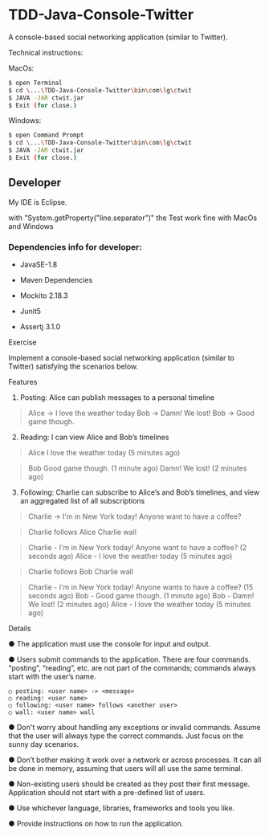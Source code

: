 # TDD-Java-Console-Twitter
A console-based social networking application (similar to Twitter).


Technical instructions:


MacOs:

```sh
$ open Terminal
$ cd \...\TDD-Java-Console-Twitter\bin\com\lg\ctwit
$ JAVA -JAR ctwit.jar
$ Exit (for close.)
```
Windows:

```sh
$ open Command Prompt
$ cd \...\TDD-Java-Console-Twitter\bin\com\lg\ctwit
$ JAVA -JAR ctwit.jar
$ Exit (for close.)
```
## Developer

My IDE is Eclipse.

with "System.getProperty("line.separator")" the Test work fine with MacOs and Windows

### Dependencies info for developer:

- JavaSE-1.8

- Maven Dependencies
 
- Mockito 2.18.3
	
- Junit5 
	
- Assertj 3.1.0
	

Exercise

Implement a console-based social networking application (similar to Twitter) satisfying the scenarios 
below.

Features

1) Posting: Alice can publish messages to a personal timeline

> Alice -> I love the weather today
> Bob -> Damn! We lost!
> Bob -> Good game though.

2) Reading: I can view Alice and Bob’s timelines

> Alice
> I love the weather today (5 minutes ago)

> Bob
> Good game though. (1 minute ago)
> Damn! We lost! (2 minutes ago)

3) Following: Charlie can subscribe to Alice’s and Bob’s timelines, and view an aggregated list of all 
subscriptions

> Charlie -> I'm in New York today! Anyone want to have a coffee?

> Charlie follows Alice
> Charlie wall

>Charlie - I'm in New York today! Anyone want to have a coffee? (2 seconds ago)
> Alice - I love the weather today (5 minutes ago)

> Charlie follows Bob
> Charlie wall

> Charlie - I'm in New York today! Anyone wants to have a coffee? (15 seconds ago)
> Bob - Good game though. (1 minute ago)
> Bob - Damn! We lost! (2 minutes ago)
> Alice - I love the weather today (5 minutes ago)

Details

● The application must use the console for input and output.

● Users submit commands to the application. There are four commands. “posting”, “reading”, etc. 
are not part of the commands; commands always start with the user’s name.

	○ posting: <user name> -> <message>
	○ reading: <user name>
	○ following: <user name> follows <another user>
	○ wall: <user name> wall

● Don't worry about handling any exceptions or invalid commands. Assume that the user will 
always type the correct commands. Just focus on the sunny day scenarios.

● Don’t bother making it work over a network or across processes. It can all be done in memory, 
assuming that users will all use the same terminal.

● Non-existing users should be created as they post their first message. Application should not start 
with a pre-defined list of users.

● Use whichever language, libraries, frameworks and tools you like.

● Provide instructions on how to run the application.
